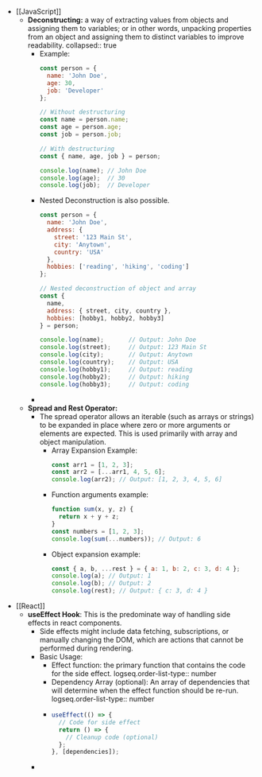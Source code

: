 - [[JavaScript]]
	- **Deconstructing:** a way of extracting values from objects and assigning them to variables; or in other words, unpacking properties from an object and assigning them to distinct variables to improve readability.
	  collapsed:: true
		- Example:
		  ```js
		  const person = {
		    name: 'John Doe',
		    age: 30,
		    job: 'Developer'
		  };
		  
		  // Without destructuring
		  const name = person.name;
		  const age = person.age;
		  const job = person.job;
		  
		  // With destructuring
		  const { name, age, job } = person;
		  
		  console.log(name); // John Doe
		  console.log(age);  // 30
		  console.log(job);  // Developer
		  ```
		- Nested Deconstruction is also possible.
		  ```js
		  const person = {
		    name: 'John Doe',
		    address: {
		      street: '123 Main St',
		      city: 'Anytown',
		      country: 'USA'
		    },
		    hobbies: ['reading', 'hiking', 'coding']
		  };
		  
		  // Nested deconstruction of object and array
		  const {
		    name,
		    address: { street, city, country },
		    hobbies: [hobby1, hobby2, hobby3]
		  } = person;
		  
		  console.log(name);       // Output: John Doe
		  console.log(street);     // Output: 123 Main St
		  console.log(city);       // Output: Anytown
		  console.log(country);    // Output: USA
		  console.log(hobby1);     // Output: reading
		  console.log(hobby2);     // Output: hiking
		  console.log(hobby3);     // Output: coding
		  ```
		-
	- **Spread and Rest Operator:**
		- The spread operator allows an iterable (such as arrays or strings) to be expanded in place where zero or more arguments or elements are expected. This is used primarily with array and object manipulation.
			- Array Expansion Example:
			  ```js
			  const arr1 = [1, 2, 3];
			  const arr2 = [...arr1, 4, 5, 6];
			  console.log(arr2); // Output: [1, 2, 3, 4, 5, 6]
			  ```
			- Function arguments example:
			  ```js
			  function sum(x, y, z) {
			    return x + y + z;
			  }
			  const numbers = [1, 2, 3];
			  console.log(sum(...numbers)); // Output: 6
			  ```
			- Object expansion example:
			  ```js
			  const { a, b, ...rest } = { a: 1, b: 2, c: 3, d: 4 };
			  console.log(a); // Output: 1
			  console.log(b); // Output: 2
			  console.log(rest); // Output: { c: 3, d: 4 }
			  ```
- [[React]]
	- **useEffect Hook**: This is the predominate way of handling side effects in react components.
		- Side effects might include data fetching, subscriptions, or manually changing the DOM, which are actions that cannot be performed during rendering.
		- Basic Usage:
			- Effect function: the primary function that contains the code for the side effect.
			  logseq.order-list-type:: number
			- Dependency Array (optional): An array of dependencies that will determine when the effect function should be re-run.
			  logseq.order-list-type:: number
			- ```js
			  useEffect(() => {
			    // Code for side effect
			    return () => {
			      // Cleanup code (optional)
			    };
			  }, [dependencies]);
			  ```
		-